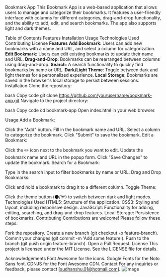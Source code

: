 Bookmark App
This Bookmark App is a web-based application that allows users to manage and categorize their bookmarks. It features a user-friendly interface with columns for different categories, drag-and-drop functionality, and the ability to add, edit, and search bookmarks. The app also supports light and dark themes.

Table of Contents
Features
Installation
Usage
Technologies Used
Contributing
License
**Features**
**Add Bookmark**: Users can add new bookmarks with a name and URL, and select a column for categorization.
**Edit Bookmark**: Users can edit existing bookmarks to update their name and URL.
**Drag-and-Drop**: Bookmarks can be rearranged between columns using drag-and-drop.
**Search**: A search functionality to quickly find bookmarks by name or URL.
**Dark/Light Theme**: Toggle between dark and light themes for a personalized experience.
**Local Storage**: Bookmarks are saved in the browser's local storage to persist between sessions.
Installation
Clone the repository:

bash
Copy code
git clone https://github.com/yourusername/bookmark-app.git
Navigate to the project directory:

bash
Copy code
cd bookmark-app
Open index.html in your web browser.

Usage
Add a Bookmark:

Click the "Add" button.
Fill in the bookmark name and URL.
Select a column to categorize the bookmark.
Click "Submit" to save the bookmark.
Edit a Bookmark:

Click the ✏️ icon next to the bookmark you want to edit.
Update the bookmark name and URL in the popup form.
Click "Save Changes" to update the bookmark.
Search for a Bookmark:

Type in the search input to filter bookmarks by name or URL.
Drag and Drop Bookmarks:

Click and hold a bookmark to drag it to a different column.
Toggle Theme:

Click the theme button (🌑/☀️) to switch between dark and light modes.
Technologies Used
HTML5: Structure of the application.
CSS3: Styling and layout, including responsive design.
JavaScript: Functionality for adding, editing, searching, and drag-and-drop features.
Local Storage: Persistence of bookmarks.
Contributing
Contributions are welcome! Please follow these steps:

Fork the repository.
Create a new branch (git checkout -b feature-branch).
Commit your changes (git commit -m 'Add some feature').
Push to the branch (git push origin feature-branch).
Open a Pull Request.
License
This project is licensed under the MIT License. See the LICENSE file for details.

Acknowledgements
Font Awesome for the icons.
Google Fonts for the Noto Sans font.
CDNJS for the Font Awesome CDN.
Contact
For any inquiries or feedback, please contact [sudhanshu.01@hotmail.com].
![image](https://github.com/sudhanshut/todoApp/assets/49071237/acfc116d-1620-4b83-be33-0a282c2cdbc8)
